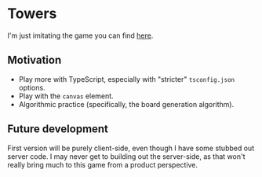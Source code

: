 # Towers

I'm just imitating the game you can find [here](https://www.chiark.greenend.org.uk/~sgtatham/puzzles/js/towers.html).

## Motivation

- Play more with TypeScript, especially with "stricter" `tsconfig.json` options.
- Play with the `canvas` element.
- Algorithmic practice (specifically, the board generation algorithm).

## Future development

First version will be purely client-side, even though I have some stubbed out server code.  I may never get to building out the server-side, as that won't really bring much to this game from a product perspective.